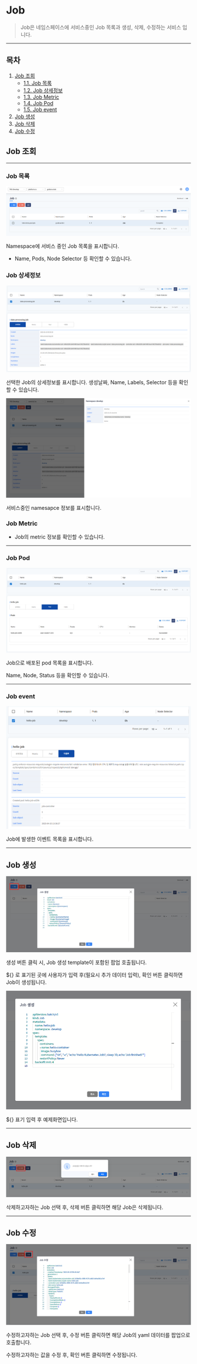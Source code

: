 # Job

> Job은 네임스페이스에 서비스중인 Job 목록과 생성, 삭제, 수정하는 서비스 입니다.

---
## **목차**
1. [Job 조회](#job-조회)
   - [1.1. Job 목록](#job-목록)
   - [1.2. Job 상세정보](#job-상세정보)
   - [1.3. Job Metric](#job-Metric)
   - [1.4. Job Pod](#job-Pod)
   - [1.5. Job event](#job-event)
2. [Job 생성](#job-생성)
3. [Job 삭제](#job-삭제)
4. [Job 수정](#job-수정)

## Job 조회

---
### Job 목록

![](img/job_jobs.png)

Namespace에 서비스 중인 Job 목록을 표시합니다.
* Name, Pods, Node Selector 등 확인할 수 있습니다.

### Job 상세정보

![](img/job_detail.png)

선택한 Job의 상세정보를 표시합니다.
생성날짜, Name, Labels, Selector 등을 확인할 수 있습니다.

![](img/job_detail_namespace.png)

서비스중인 namesapce 정보를 표시합니다.

### Job Metric
* Job의 metric 정보를 확인할 수 있습니다.


---
### Job Pod

![pod](img/job_pod.png)

Job으로 배포된 pod 목록을 표시합니다.

Name, Node, Status 등을 확인할 수 있습니다.

---
### Job event

![event](img/job_event.png)

Job에 발생한 이벤트 목록을 표시합니다.

---
## Job 생성

![create](img/job_create.png)

생성 버튼 클릭 시, Job 생성 template이 포함된 팝업 호출됩니다.

${} 로 표기된 곳에 사용자가 입력 후(필요시 추가 데이터 입력), 확인 버튼 클릭하면 Job이 생성됩니다.

![create](img/job_create_ex.png)

${} 표기 입력 후 예제화면입니다.

---
## Job 삭제

![delete](img/job_delete.png)

삭제하고자하는 Job 선택 후, 삭제 버튼 클릭하면 해당 Job은 삭제됩니다.

---
## Job 수정

![modify](img/job_modify.png)

수정하고자하는 Job 선택 후, 수정 버튼 클릭하면 해당 Job의 yaml 데이터를 팝업으로 호출합니다.

수정하고자하는 값을 수정 후, 확인 버튼 클릭하면 수정됩니다.